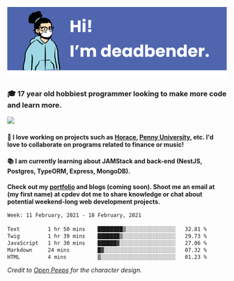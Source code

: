 ![banner](banner.png)

### 🎓 17 year old hobbiest programmer looking to make more code and learn more.

<a href="https://twitter.com/KO4JZT"><img src="https://img.shields.io/badge/ko4jzt%20-%231DA1F2.svg?&style=for-the-badge&logo=Twitter&logoColor=white"/></a>

#### 📝 I love working on projects such as [Horace](https://github.com/knights-of-academia/horace), [Penny University](https://github.com/penny-university/penny_university), etc. I'd love to collaborate on programs related to finance or music!

#### 📚 I am currently learning about JAMStack and back-end (NestJS, Postgres, TypeORM, Express, MongoDB). 

**Check out my [portfolio](https://cpdev.me) and blogs (coming soon). Shoot me an email at (my first name) at cpdev dot me to share knowledge or chat about potential weekend-long web development projects.**



<!--START_SECTION:waka-->
```text
Week: 11 February, 2021 - 18 February, 2021

Text         1 hr 50 mins    ████████▒░░░░░░░░░░░░░░░░   32.81 % 
Twig         1 hr 39 mins    ███████▒░░░░░░░░░░░░░░░░░   29.73 % 
JavaScript   1 hr 30 mins    ██████▓░░░░░░░░░░░░░░░░░░   27.06 % 
Markdown     24 mins         █▓░░░░░░░░░░░░░░░░░░░░░░░   07.32 % 
HTML         4 mins          ▒░░░░░░░░░░░░░░░░░░░░░░░░   01.23 % 
```
<!--END_SECTION:waka-->

*Credit to [Open Peeps](https://www.openpeeps.com/) for the character design.*
